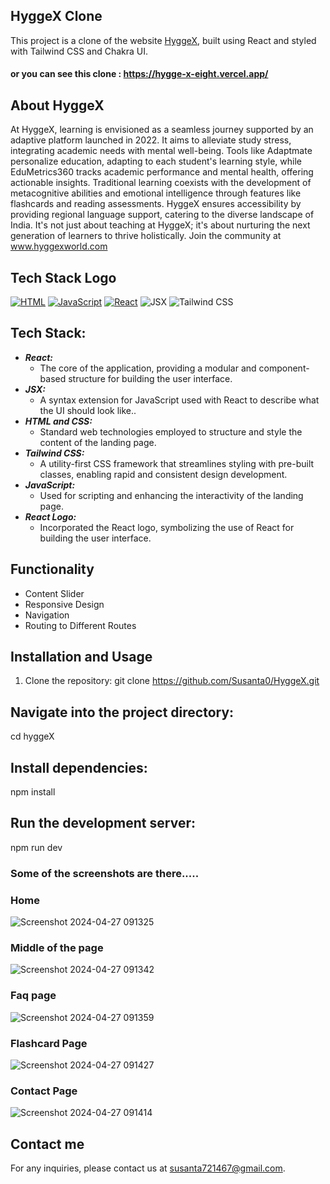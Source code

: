 ## HyggeX Clone

This project is a clone of the website [HyggeX](https://hygge-x-eight.vercel.app/), built using React and styled with Tailwind CSS and Chakra UI.
#### or you can see this clone : https://hygge-x-eight.vercel.app/

## About HyggeX

At HyggeX, learning is envisioned as a seamless journey supported by an adaptive platform launched in 2022. It aims to alleviate study stress, integrating academic needs with mental well-being. Tools like Adaptmate personalize education, adapting to each student's learning style, while EduMetrics360 tracks academic performance and mental health, offering actionable insights. Traditional learning coexists with the development of metacognitive abilities and emotional intelligence through features like flashcards and reading assessments. HyggeX ensures accessibility by providing regional language support, catering to the diverse landscape of India. It's not just about teaching at HyggeX; it's about nurturing the next generation of learners to thrive holistically. Join the community at www.hyggexworld.com

 
## Tech Stack Logo
[![HTML](https://img.shields.io/badge/HTML-%23E34F26.svg?style=for-the-badge&logo=html5&logoColor=white)](https://developer.mozilla.org/en-US/docs/Web/HTML)
[![JavaScript](https://img.shields.io/badge/JavaScript-%23F7DF1E.svg?style=for-the-badge&logo=javascript&logoColor=black)](https://developer.mozilla.org/en-US/docs/Web/JavaScript)
[![React](https://img.shields.io/badge/React-%2361DAFB.svg?style=for-the-badge&logo=react&logoColor=white)](https://reactjs.org/)
<img alt="JSX" src="https://img.shields.io/badge/JSX-%2300D8FF.svg?style=for-the-badge&logo=react&logoColor=white"/>
<img alt="Tailwind CSS" src="https://img.shields.io/badge/Tailwind_CSS-38B2AC?style=for-the-badge&logo=tailwind-css&logoColor=white"/>

## Tech Stack:
* ***React:***
  * The core of the application, providing a modular and component-based structure for building the user interface.
* ***JSX:***
  * A syntax extension for JavaScript used with React to describe what the UI should look like..
* ***HTML and CSS:***
  * Standard web technologies employed to structure and style the content of the landing page.
* ***Tailwind CSS:***
  * A utility-first CSS framework that streamlines styling with pre-built classes, enabling rapid and consistent design development.
* ***JavaScript:***
  * Used for scripting and enhancing the interactivity of the landing page.
* ***React Logo:***
  *  Incorporated the React logo, symbolizing the use of React for building the user interface.


## Functionality
- Content Slider
- Responsive Design
- Navigation
- Routing to Different Routes


## Installation and Usage

1. Clone the repository:
git clone https://github.com/Susanta0/HyggeX.git

## Navigate into the project directory:
cd hyggeX

## Install dependencies:
npm install

## Run the development server:
npm run dev

### Some of the screenshots are there.....

### Home
![Screenshot 2024-04-27 091325](https://github.com/Susanta0/HyggeX/assets/130533362/8e440534-29a3-424c-ba6a-34c4b68e2815)

### Middle of the page
![Screenshot 2024-04-27 091342](https://github.com/Susanta0/HyggeX/assets/130533362/200e6500-3c2c-4cd2-8132-a6d0e55d09cc)

### Faq page
![Screenshot 2024-04-27 091359](https://github.com/Susanta0/HyggeX/assets/130533362/a21ed816-1c1f-48d4-a57e-922f59e913e3)

### Flashcard Page
![Screenshot 2024-04-27 091427](https://github.com/Susanta0/HyggeX/assets/130533362/c590638f-f919-4537-b184-74d73ab0643e)

### Contact Page
![Screenshot 2024-04-27 091414](https://github.com/Susanta0/HyggeX/assets/130533362/9bc23908-25fa-42b3-ac4c-d15e59ec7bc6)


## Contact me 
For any inquiries, please contact us at susanta721467@gmail.com.
